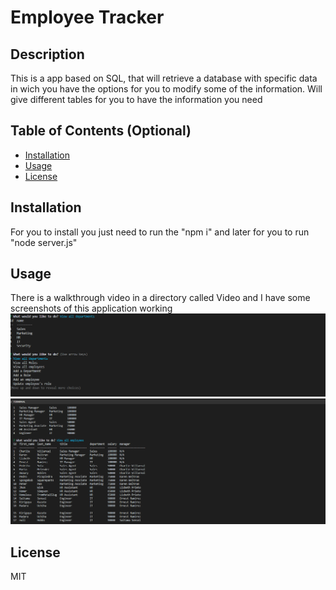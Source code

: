 # Employee Tracker

## Description

This is a app based on SQL, that will retrieve a database with specific data in wich you have the options for you to modify some of the information. Will give different tables for you to have the information you need

## Table of Contents (Optional)

- [Installation](#installation)
- [Usage](#usage)
- [License](#license)

## Installation

For you to install you just need to run the "npm i" and later for you to run "node server.js"

## Usage

There is a walkthrough video in a directory called Video and I have some screenshots of this application working
![SS1](./assets/Pictures/screenshot1.png)
![SS2](./assets/Pictures/screenshot2.png)

## License

MIT
